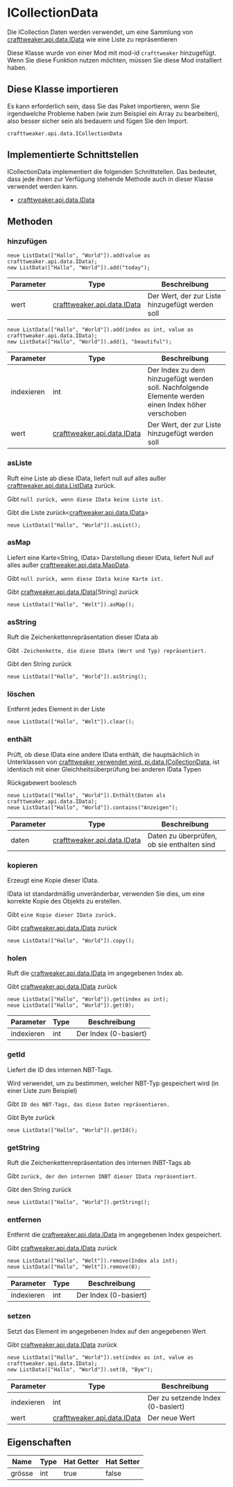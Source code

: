 # ICollectionData

Die ICollection Daten werden verwendet, um eine Sammlung von [crafttweaker.api.data.IData](/vanilla/api/data/IData) wie eine Liste zu repräsentieren<IData>

Diese Klasse wurde von einer Mod mit mod-id `crafttweaker` hinzugefügt. Wenn Sie diese Funktion nutzen möchten, müssen Sie diese Mod installiert haben.

## Diese Klasse importieren
Es kann erforderlich sein, dass Sie das Paket importieren, wenn Sie irgendwelche Probleme haben (wie zum Beispiel ein Array zu bearbeiten), also besser sicher sein als bedauern und fügen Sie den Import.
```zenscript
crafttweaker.api.data.ICollectionData
```

## Implementierte Schnittstellen
ICollectionData implementiert die folgenden Schnittstellen. Das bedeutet, dass jede ihnen zur Verfügung stehende Methode auch in dieser Klasse verwendet werden kann.
- [crafttweaker.api.data.IData](/vanilla/api/data/IData)

## Methoden
### hinzufügen

```zenscript
neue ListData(["Hallo", "World"]).add(value as crafttweaker.api.data.IData);
new ListData(["Hallo", "World"]).add("today");
```

| Parameter | Type                                                   | Beschreibung                                    |
| --------- | ------------------------------------------------------ | ----------------------------------------------- |
| wert      | [crafttweaker.api.data.IData](/vanilla/api/data/IData) | Der Wert, der zur Liste hinzugefügt werden soll |



```zenscript
neue ListData(["Hallo", "World"]).add(index as int, value as crafttweaker.api.data.IData);
new ListData(["Hallo", "World"]).add(1, "beautiful");
```

| Parameter  | Type                                                   | Beschreibung                                                                                        |
| ---------- | ------------------------------------------------------ | --------------------------------------------------------------------------------------------------- |
| indexieren | int                                                    | Der Index zu dem hinzugefügt werden soll. Nachfolgende Elemente werden einen Index höher verschoben |
| wert       | [crafttweaker.api.data.IData](/vanilla/api/data/IData) | Der Wert, der zur Liste hinzugefügt werden soll                                                     |


### asListe

Ruft eine Liste ab<IData> diese IData, liefert null auf alles außer [crafttweaker.api.data.ListData](/vanilla/api/data/ListData) zurück.

 Gibt `null zurück, wenn diese IData keine Liste ist.`

Gibt die Liste zurück<[craftweaker.api.data.IData](/vanilla/api/data/IData)>

```zenscript
neue ListData(["Hallo", "World"]).asList();
```

### asMap

Liefert eine Karte<String, IData> Darstellung dieser IData, liefert Null auf alles außer [crafttweaker.api.data.MapData](/vanilla/api/data/MapData).

 Gibt `null zurück, wenn diese IData keine Karte ist.`

Gibt [craftweaker.api.data.IData](/vanilla/api/data/IData)[String] zurück

```zenscript
neue ListData(["Hallo", "Welt"]).asMap();
```

### asString

Ruft die Zeichenkettenrepräsentation dieser IData ab

 Gibt `-Zeichenkette, die diese IData (Wert und Typ) repräsentiert.`

Gibt den String zurück

```zenscript
neue ListData(["Hallo", "World"]).asString();
```

### löschen

Entfernt jedes Element in der Liste

```zenscript
neue ListData(["Hallo", "Welt"]).clear();
```

### enthält

Prüft, ob diese IData eine andere IData enthält, die hauptsächlich in Unterklassen von [crafttweaker verwendet wird. pi.data.ICollectionData](/vanilla/api/data/ICollectionData), ist identisch mit einer Gleichheitsüberprüfung bei anderen IData Typen

Rückgabewert boolesch

```zenscript
neue ListData(["Hallo", "World"]).Enthält(Daten als crafttweaker.api.data.IData);
neue ListData(["Hallo", "World"]).contains("Anzeigen");
```

| Parameter | Type                                                   | Beschreibung                               |
| --------- | ------------------------------------------------------ | ------------------------------------------ |
| daten     | [crafttweaker.api.data.IData](/vanilla/api/data/IData) | Daten zu überprüfen, ob sie enthalten sind |


### kopieren

Erzeugt eine Kopie dieser IData.

 IData ist standardmäßig unveränderbar, verwenden Sie dies, um eine korrekte Kopie des Objekts zu erstellen.

 Gibt `eine Kopie dieser IData zurück.`

Gibt [craftweaker.api.data.IData](/vanilla/api/data/IData) zurück

```zenscript
neue ListData(["Hallo", "World"]).copy();
```

### holen

Ruft die [craftweaker.api.data.IData](/vanilla/api/data/IData) im angegebenen Index ab.

Gibt [craftweaker.api.data.IData](/vanilla/api/data/IData) zurück

```zenscript
neue ListData(["Hallo", "World"]).get(index as int);
neue ListData(["Hallo", "World"]).get(0);
```

| Parameter  | Type | Beschreibung          |
| ---------- | ---- | --------------------- |
| indexieren | int  | Der Index (0-basiert) |


### getId

Liefert die ID des internen NBT-Tags.

 Wird verwendet, um zu bestimmen, welcher NBT-Typ gespeichert wird (in einer Liste zum Beispiel)

 Gibt `ID des NBT-Tags, das diese Daten repräsentieren.`

Gibt Byte zurück

```zenscript
neue ListData(["Hallo", "World"]).getId();
```

### getString

Ruft die Zeichenkettenrepräsentation des internen INBT-Tags ab

 Gibt `zurück, der den internen INBT dieser IData repräsentiert.`

Gibt den String zurück

```zenscript
neue ListData(["Hallo", "World"]).getString();
```

### entfernen

Entfernt die [craftweaker.api.data.IData](/vanilla/api/data/IData) im angegebenen Index gespeichert.

Gibt [craftweaker.api.data.IData](/vanilla/api/data/IData) zurück

```zenscript
neue ListData(["Hallo", "Welt"]).remove(Index als int);
neue ListData(["Hallo", "Welt"]).remove(0);
```

| Parameter  | Type | Beschreibung          |
| ---------- | ---- | --------------------- |
| indexieren | int  | Der Index (0-basiert) |


### setzen

Setzt das Element im angegebenen Index auf den angegebenen Wert

Gibt [craftweaker.api.data.IData](/vanilla/api/data/IData) zurück

```zenscript
neue ListData(["Hallo", "World"]).set(index as int, value as crafttweaker.api.data.IData);
new ListData(["Hallo", "World"]).set(0, "Bye");
```

| Parameter  | Type                                                   | Beschreibung                      |
| ---------- | ------------------------------------------------------ | --------------------------------- |
| indexieren | int                                                    | Der zu setzende Index (0-basiert) |
| wert       | [crafttweaker.api.data.IData](/vanilla/api/data/IData) | Der neue Wert                     |



## Eigenschaften

| Name   | Type | Hat Getter | Hat Setter |
| ------ | ---- | ---------- | ---------- |
| grösse | int  | true       | false      |

